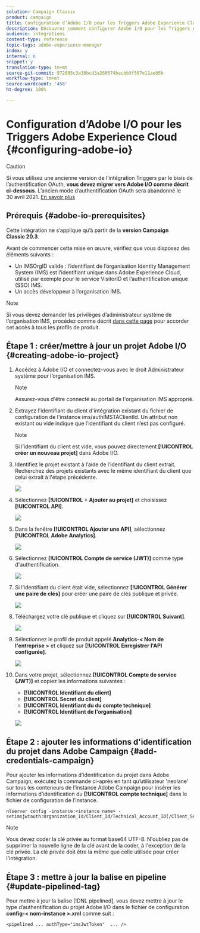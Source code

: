 ```yaml
---
solution: Campaign Classic
product: campaign
title: Configuration d’Adobe I/O pour les Triggers Adobe Experience Cloud
description: Découvrez comment configurer Adobe I/O pour les Triggers Adobe Experience Cloud
audience: integrations
content-type: reference
topic-tags: adobe-experience-manager
index: y
internal: n
snippet: y
translation-type: tm+mt
source-git-commit: 972885c3a38bcd3a260574bacbb3f507e11ae05b
workflow-type: tm+mt
source-wordcount: '458'
ht-degree: 100%

---
```



# Configuration d’Adobe I/O pour les Triggers Adobe Experience Cloud {#configuring-adobe-io}

>[!CAUTION]
>
>Si vous utilisez une ancienne version de l’intégration Triggers par le biais de l’authentification OAuth, **vous devez migrer vers Adobe I/O comme décrit ci-dessous**. L’ancien mode d’authentification OAuth sera abandonné le 30 avril 2021. [En savoir plus](https://experienceleaguecommunities.adobe.com/t5/adobe-analytics-discussions/adobe-analytics-legacy-api-end-of-life-notice/td-p/385411)

## Prérequis {#adobe-io-prerequisites}

Cette intégration ne s’applique qu’à partir de la **version Campaign Classic 20.3**.

Avant de commencer cette mise en œuvre, vérifiez que vous disposez des éléments suivants :

* Un IMSOrgID valide : l’identifiant de l’organisation Identity Management System (IMS) est l’identifiant unique dans Adobe Experience Cloud, utilisé par exemple pour le service VisitorID et l’authentification unique (SSO) IMS.
* Un accès développeur à l’organisation IMS.

>[!NOTE]
>
>Si vous devez demander les privilèges d’administrateur système de l’organisation IMS, procédez comme décrit [dans cette page](https://helpx.adobe.com/fr/enterprise/admin-guide.html/fr/enterprise/using/manage-developers.ug.html) pour accorder cet accès à tous les profils de produit.


## Étape 1 : créer/mettre à jour un projet Adobe I/O {#creating-adobe-io-project}

1. Accédez à Adobe I/O et connectez-vous avec le droit Administrateur système pour I’organisation IMS.

   >[!NOTE]
   >
   > Assurez-vous d&#39;être connecté au portail de l&#39;organisation IMS approprié.

1. Extrayez l&#39;identifiant du client d&#39;intégration existant du fichier de configuration de l&#39;instance ims/authIMSTAClientId. Un attribut non existant ou vide indique que l’identifiant du client n’est pas configuré.

   >[!NOTE]
   >
   >Si l’identifiant du client est vide, vous pouvez directement **[!UICONTROL créer un nouveau projet]** dans Adobe I/O.

1. Identifiez le projet existant à l’aide de l’identifiant du client extrait. Recherchez des projets existants avec le même identifiant du client que celui extrait à l&#39;étape précédente.

   ![](assets/do-not-localize/adobe_io_8.png)

1. Sélectionnez **[!UICONTROL + Ajouter au projet]** et choisissez **[!UICONTROL API]**.

   ![](assets/do-not-localize/adobe_io_1.png)

1. Dans la fenêtre **[!UICONTROL Ajouter une API]**, sélectionnez **[!UICONTROL Adobe Analytics]**.

   ![](assets/do-not-localize/adobe_io_2.png)

1. Sélectionnez **[!UICONTROL Compte de service (JWT)]** comme type d&#39;authentification.

   ![](assets/do-not-localize/adobe_io_3.png)

1. Si l’identifiant du client était vide, sélectionnez **[!UICONTROL Générer une paire de clés]** pour créer une paire de clés publique et privée.

   ![](assets/do-not-localize/adobe_io_4.png)

1. Téléchargez votre clé publique et cliquez sur **[!UICONTROL Suivant]**.

   ![](assets/do-not-localize/adobe_io_5.png)

1. Sélectionnez le profil de produit appelé **Analytics-&lt; Nom de l&#39;entreprise >** et cliquez sur **[!UICONTROL Enregistrer l&#39;API configurée]**.

   ![](assets/do-not-localize/adobe_io_6.png)

1. Dans votre projet, sélectionnez **[!UICONTROL Compte de service (JWT)]** et copiez les informations suivantes :
   * **[!UICONTROL Identifiant du client]**
   * **[!UICONTROL Secret du client]**
   * **[!UICONTROL Identifiant du du compte technique]**
   * **[!UICONTROL Identifiant de l&#39;organisation]**

   ![](assets/do-not-localize/adobe_io_7.png)

## Étape 2 : ajouter les informations d&#39;identification du projet dans Adobe Campaign {#add-credentials-campaign}

Pour ajouter les informations d’identification du projet dans Adobe Campaign, exécutez la commande ci-après en tant qu’utilisateur &#39;neolane&#39; sur tous les conteneurs de l’instance Adobe Campaign pour insérer les informations d’identification du **[!UICONTROL compte technique]** dans le fichier de configuration de l’instance.

```
nlserver config -instance:<instance name> -setimsjwtauth:Organization_Id/Client_Id/Technical_Account_ID[/Client_Secret[/Base64_encoded_Private_Key]]
```

>[!NOTE]
>
>Vous devez coder la clé privée au format base64 UTF-8. N&#39;oubliez pas de supprimer la nouvelle ligne de la clé avant de la coder, à l&#39;exception de la clé privée. La clé privée doit être la même que celle utilisée pour créer l&#39;intégration.

## Étape 3 : mettre à jour la balise en pipeline {#update-pipelined-tag}

Pour mettre à jour la balise [!DNL pipelined], vous devez mettre à jour le type d’authentification du projet Adobe I/O dans le fichier de configuration **config-&lt; nom-instance >.xml** comme suit :

```
<pipelined ... authType="imsJwtToken"  ... />
```

